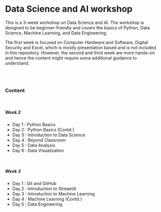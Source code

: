 # Data Science and AI workshop

This is a 3-week workshop on Data Science and AI. The workshop is designed to be beginner-friendly and covers the basics of Python, Data Science, Machine Learning, and Data Engineering. 

The first week is focused on Computer Hardware and Software, Digital Security and Excel, which is mostly presentation based and is not included in this repository. However, the second and third week are more hands-on and hence the content might require some additional guidance to understand.

<br/><br/>

### Content
<br/>

##### Week 2
- Day 1 : Python Basics
- Day 2 : Python Basics (Contd.)
- Day 3 : Introduction to Data Science
- Day 4 : Beyond Classroom 
- Day 5 : Data Analysis
- Day 6 : Data Visualization
<br/>

##### Week 3
- Day 1 : Git and GitHub
- Day 2 : Introduction to Streamlit
- Day 3 : Introduction to Machine Learning
- Day 4 : Machine Learning (Contd.)
- Day 5 : Data Engineering